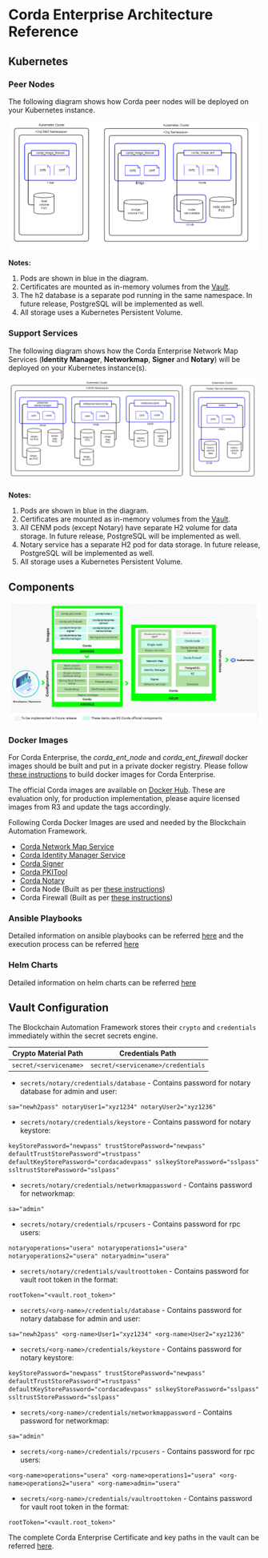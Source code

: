 # Corda Enterprise Architecture Reference

## Kubernetes
### Peer Nodes
The following diagram shows how Corda peer nodes will be deployed on your Kubernetes instance.

![Figure: R3 Corda Enterprise Kubernetes Deployment - Peers](../_static/corda-ent-node.png)

**Notes:**
1. Pods are shown in blue in the diagram.
1. Certificates are mounted as in-memory volumes from the [Vault](#vault-config).
1. The h2 database is a separate pod running in the same namespace. In future release, PostgreSQL will be implemented as well.
1. All storage uses a Kubernetes Persistent Volume.

### Support Services
The following diagram shows how the Corda Enterprise Network Map Services (**Identity Manager**, **Networkmap**, **Signer** and **Notary**) will be deployed on your Kubernetes instance(s).

![Figure: R3 Corda Kubernetes Deployment - CENM Services](../_static/corda-ent-support-services.png)

**Notes:**
1. Pods are shown in blue in the diagram.
1. Certificates are mounted as in-memory volumes from the [Vault](#vault-config).
1. All CENM pods (except Notary) have separate H2 volume for data storage. In future release, PostgreSQL will be implemented as well.
1. Notary service has a separate H2 pod for data storage. In future release, PostgreSQL will be implemented as well.
1. All storage uses a Kubernetes Persistent Volume.

## Components
![Figure: Corda Enterprise Components](../../images/blockchain-automation-framework-corda-ent.png)

### Docker Images

For Corda Enterprise, the *corda_ent_node* and *corda_ent_firewall* docker images should be built and put in a private docker registry. Please follow [these instructions](https://github.com/hyperledger-labs/blockchain-automation-framework/tree/master/platforms/corda-ent/images) to build docker images for Corda Enterprise. 

The official Corda images are available on [Docker Hub](https://hub.docker.com/u/corda). These are evaluation only, for production implementation, please aquire licensed images from R3 and update the tags accordingly.

Following Corda Docker Images are used and needed by the Blockchain Automation Framework.
* [Corda Network Map Service](https://hub.docker.com/r/corda/enterprise-networkmap) 
* [Corda Identity Manager Service](https://hub.docker.com/r/corda/enterprise-identitymanager)
* [Corda Signer](https://hub.docker.com/r/corda/enterprise-signer)
* [Corda PKITool](https://hub.docker.com/r/corda/enterprise-pkitool)
* [Corda Notary](https://hub.docker.com/r/corda/notary)
* Corda Node (Built as per [these instructions](https://github.com/hyperledger-labs/blockchain-automation-framework/tree/master/platforms/corda-ent/images/))
* Corda Firewall (Built as per [these instructions](https://github.com/hyperledger-labs/blockchain-automation-framework/tree/master/platforms/corda-ent/images))

### Ansible Playbooks

Detailed information on ansible playbooks can be referred [here](../developer/corda-ansible) and the execution process can be referred [here](../operations/setting_dlt.md)

### Helm Charts
Detailed information on helm charts can be referred [here](../developer/corda-helmcharts.md)


<a name="vault-config"></a>
## Vault Configuration
The Blockchain Automation Framework stores their `crypto` and `credentials` immediately within the secret secrets engine.

| Crypto Material Path | Credentials Path     |
|----------------------|----------------------|
| `secret/<servicename>`      | `secret/<servicename>/credentials` |

*  `secrets/notary/credentials/database` - Contains password for notary database for admin and user:

```
sa="newh2pass" notaryUser1="xyz1234" notaryUser2="xyz1236"
```
*  `secrets/notary/credentials/keystore` - Contains password for notary keystore:

```
keyStorePassword="newpass" trustStorePassword="newpass" defaultTrustStorePassword"=trustpass" defaultKeyStorePassword="cordacadevpass" sslkeyStorePassword="sslpass" ssltrustStorePassword="sslpass"
```
*  `secrets/notary/credentials/networkmappassword` - Contains password for networkmap:

```
sa="admin"
```
*  `secrets/notary/credentials/rpcusers` - Contains password for rpc users:
```
notaryoperations="usera" notaryoperations1="usera" notaryoperations2="usera" notaryadmin="usera"
```
*  `secrets/notary/credentials/vaultroottoken` - Contains password for vault root token in the format:

```
rootToken="<vault.root_token>"
```
*  `secrets/<org-name>/credentials/database` - Contains password for notary database for admin and user:

```
sa="newh2pass" <org-name>User1="xyz1234" <org-name>User2="xyz1236"
```
*  `secrets/<org-name>/credentials/keystore` - Contains password for notary keystore:

```
keyStorePassword="newpass" trustStorePassword="newpass" defaultTrustStorePassword"=trustpass" defaultKeyStorePassword="cordacadevpass" sslkeyStorePassword="sslpass" ssltrustStorePassword="sslpass"
```
*  `secrets/<org-name>/credentials/networkmappassword` - Contains password for networkmap:

```
sa="admin"
```
*  `secrets/<org-name>/credentials/rpcusers` - Contains password for rpc users:

```
<org-name>operations="usera" <org-name>operations1="usera" <org-name>operations2="usera" <org-name>admin="usera"
```
*  `secrets/<org-name>/credentials/vaultroottoken` - Contains password for vault root token in the format:

```
rootToken="<vault.root_token>"
```

The complete Corda Enterprise Certificate and key paths in the vault can be referred [here](certificates_path_list_corda_ent).
